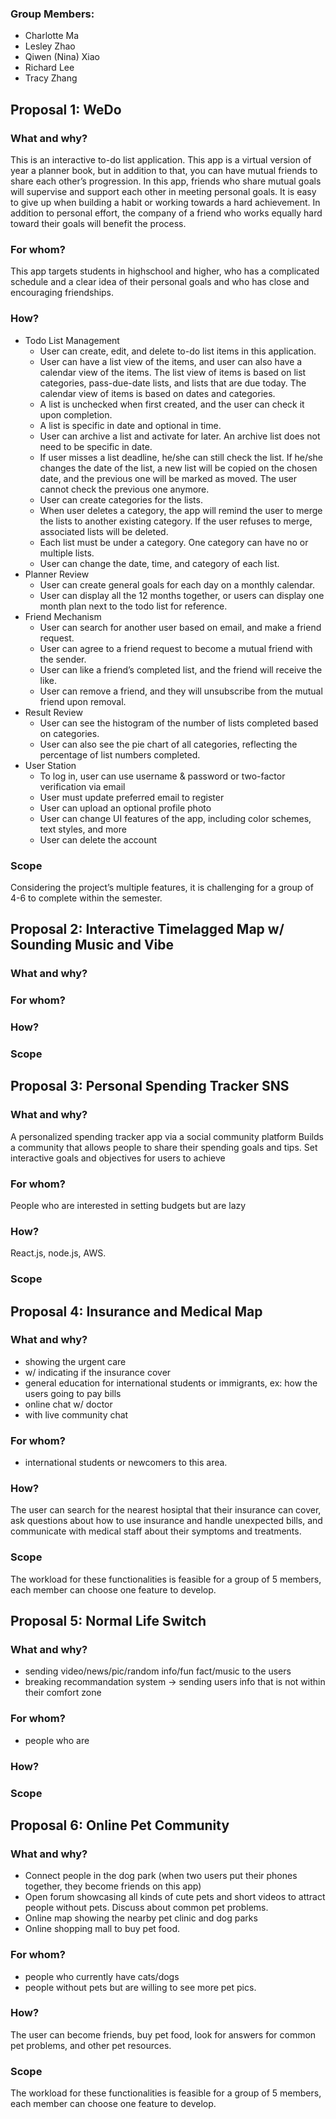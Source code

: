 ### Group Members:
- Charlotte Ma
- Lesley Zhao
- Qiwen (Nina) Xiao
- Richard Lee
- Tracy Zhang
  
## **Proposal 1: WeDo**

### What and why?
This is an interactive to-do list application. This app is a virtual version of year a planner book, but in addition to that, you can have mutual friends to share each other’s progression. In this app, friends who share mutual goals will supervise and support each other in meeting personal goals. It is easy to give up when building a habit or working towards a hard achievement. In addition to personal effort, the company of a friend who works equally hard toward their goals will benefit the process. 

### For whom?
This app targets students in highschool and higher, who has a complicated schedule and a clear idea of their personal goals and who has close and encouraging friendships. 

### How?
- Todo List Management
  - User can create, edit, and delete to-do list items in this application.
  - User can have a list view of the items, and user can also have a calendar view of the items. The list view of items is based on list categories, pass-due-date lists, and lists that are due today. The calendar view of items is based on dates and categories.
  - A list is unchecked when first created, and the user can check it upon completion.
  - A list is specific in date and optional in time.
  - User can archive a list and activate for later. An archive list does not need to be specific in date.
  - If user misses a list deadline, he/she can still check the list. If he/she changes the date of the list, a new list will be copied on the chosen date, and the previous one will be marked as moved. The user cannot check the previous one anymore.
  - User can create categories for the lists.
  - When user deletes a category, the app will remind the user to merge the lists to another existing category. If the user refuses to merge, associated lists will be deleted.
  - Each list must be under a category. One category can have no or multiple lists.
  - User can change the date, time, and category of each list.
- Planner Review
  - User can create general goals for each day on a monthly calendar.
  - User can display all the 12 months together, or users can display one month plan next to the todo list for reference.
- Friend Mechanism
  - User can search for another user based on email, and make a friend request.
  - User can agree to a friend request to become a mutual friend with the sender.
  - User can like a friend’s completed list, and the friend will receive the like.
  - User can remove a friend, and they will unsubscribe from the mutual friend upon removal.
- Result Review
  - User can see the histogram of the number of lists completed based on categories.
  - User can also see the pie chart of all categories, reflecting the percentage of list numbers completed.
- User Station
  - To log in, user can use username & password or two-factor verification via email
  - User must update preferred email to register
  - User can upload an optional profile photo
  - User can change UI features of the app, including color schemes, text styles, and more
  - User can delete the account

### Scope
Considering the project’s multiple features, it is challenging for a group of 4-6 to complete within the semester.


## **Proposal 2: Interactive Timelagged Map w/ Sounding Music and Vibe**

### What and why?

### For whom?

### How?

### Scope


## **Proposal 3: Personal Spending Tracker SNS**

### What and why?
A personalized spending tracker app via a social community platform
Builds a community that allows people to share their spending goals and tips.
Set interactive goals and objectives for users to achieve
### For whom?
People who are interested in setting budgets but are lazy
### How?
React.js, node.js, AWS.
### Scope



## **Proposal 4: Insurance and Medical Map**

### What and why?
- showing the urgent care
- w/ indicating if the insurance cover
- general education for international students or immigrants, ex: how the users going to pay bills
- online chat w/ doctor
- with live community chat

### For whom?
- international students or newcomers to this area.

### How?
The user can search for the nearest hosiptal that their insurance can cover, ask questions about how to use insurance and handle unexpected bills, and communicate with medical staff about their symptoms and treatments.

### Scope
The workload for these functionalities is feasible for a group of 5 members, each member can choose one feature to develop.

## **Proposal 5: Normal Life Switch**

### What and why?
- sending video/news/pic/random info/fun fact/music to the users
- breaking recommandation system -> sending users info that is not within their comfort zone

### For whom?
- people who are 

### How?

### Scope

## **Proposal 6: Online Pet Community**

### What and why?
- Connect people in the dog park (when two users put their phones together, they become friends on this app)
- Open forum showcasing all kinds of cute pets and short videos to attract people without pets. Discuss about common pet problems.
- Online map showing the nearby pet clinic and dog parks
- Online shopping mall to buy pet food.

### For whom?
- people who currently have cats/dogs
- people without pets but are willing to see more pet pics.

### How?
The user can become friends, buy pet food, look for answers for common pet problems, and other pet resources.

### Scope
The workload for these functionalities is feasible for a group of 5 members, each member can choose one feature to develop.
